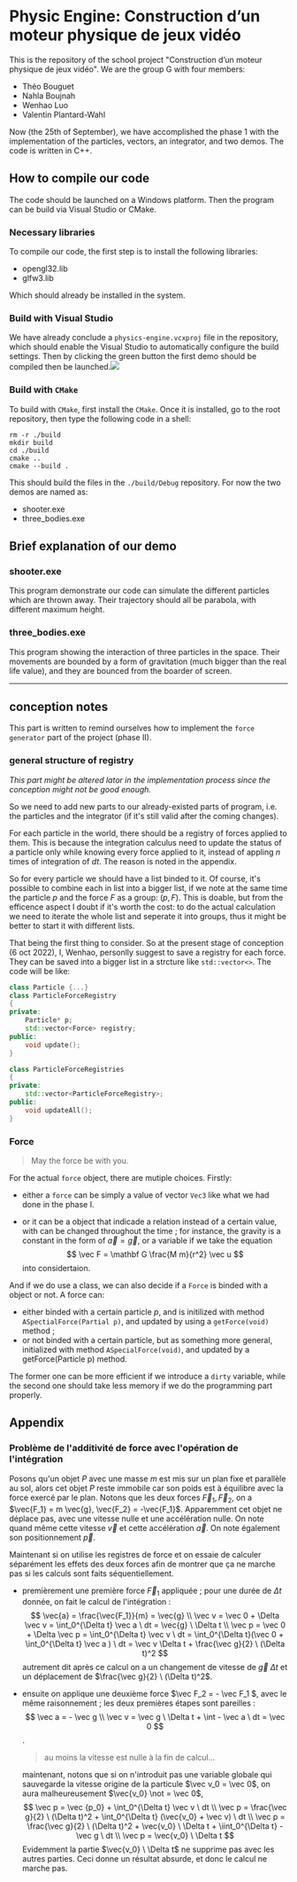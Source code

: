 # Physic Engine: Construction d’un moteur physique de jeux vidéo

This is the repository of the school project "Construction d’un moteur physique de jeux vidéo". We are the group G with four members:

- Théo Bouguet
- Nahla Boujnah
- Wenhao Luo
- Valentin Plantard-Wahl

Now (the 25th of September), we have accomplished the phase 1 with the implementation of the particles, vectors, an integrator, and two demos. The code is written in C++.

## How to compile our code
The code should be launched on a Windows platform. Then the program can be build via Visual Studio or CMake.

### Necessary libraries
To compile our code, the first step is to install the following libraries:

- opengl32.lib
- glfw3.lib

Which should already be installed in the system. 

### Build with Visual Studio
We have already conclude a ```physics-engine.vcxproj``` file in the repository, which should enable the Visual Studio to automatically configure the build settings. Then by clicking the green button the first demo should be compiled then be launched.![](C:\Users\nemol\source\repos\Alex2740\physics-engine\doc-figures\visual-ui.png)

### Build with ```CMake```

To build with `CMake`, first install the `CMake`. Once it is installed, go to the root repository, then type the following code in a shell:

```shell
rm -r ./build
mkdir build
cd ./build
cmake ..
cmake --build .
```

This should build the files in the `./build/Debug` repository. For now the two demos are named as:

- shooter.exe
- three_bodies.exe

## Brief explanation of our demo

### shooter.exe

This program demonstrate our code can simulate the different particles which are thrown away. Their trajectory should all be parabola, with different maximum height.

### three_bodies.exe

This program showing the interaction of three particles in the space. Their movements are bounded by a form of gravitation (much bigger than the real life value), and they are bounced from the boarder of screen.

----

## conception notes

This part is written to remind ourselves how to implement the `force generator` part of the project (phase II).

### general structure of registry

*This part might be altered lator in the implementation process since the conception might not be good enough.*

So we need to add new parts to our already-existed parts of program, i.e. the particles and the integrator (if it's still valid after the coming changes).

For each particle in the world, there should be a registry of forces applied to them. This is because the integration calculus need to update the status of a particle only while knowing every force applied to it, instead of appling $n$ times of integration of $dt$. The reason is noted in the appendix.

So for every particle we should have a list binded to it. Of course, it's possible to combine each in list into a bigger list, if we note at the same time the particle $p$ and the force $F$ as a group: $(p, F)$. This is doable, but from the efficence aspect I doubt if it's worth the cost: to do the actual calculation we need to iterate the whole list and seperate it into groups, thus it might be better to start it with different lists.

That being the first thing to consider. So at the present stage of conception (6 oct 2022), I, Wenhao, personlly suggest to save a registry for each force. They can be saved into a bigger list in a strcture like `std::vector<>`. The code will be like:

```c++
class Particle {...}
class ParticleForceRegistry
{
private:
    Particle* p;
    std::vector<Force> registry;
public:
    void update();
}

class ParticleForceRegistries
{
private:
    std::vector<ParticleForceRegistry>;
public:
    void updateAll();
}
```
### Force

> May the force be with you. 

For the actual `force` object, there are mutiple choices. Firstly:

- either a `force` can be simply a value of vector `Vec3` like what we had done in the phase I.

- or it can be a object that indicade a relation instead of a certain value, with can be changed throughout the time ; for instance, the gravity is a constant in the form of $\vec a = \vec g$, or a variable if we take the equation
  $$
  \vec F = \mathbf G \frac{M m}{r^2} \vec u
  $$
  into considertaion.

And if we do use a class, we can also decide if a `Force` is binded with a object or not. A force can:
- either binded with a certain particle $p$, and is initilized with method `ASpectialForce(Partial p)`, and updated by using a `getForce(void)` method ;
- or not binded with a certain particle, but as something more general, initialized with method `ASpecialForce(void)`, and updated by a getForce(Particle p) method.

The former one can be more efficient if we introduce a `dirty` variable, while the second one should take less memory if we do the programming part properly.
## Appendix

### Problème de l'additivité de force avec l'opération de l'intégration

Posons qu'un objet $P$ avec une masse $m$ est mis sur un plan fixe et parallèle au sol, alors cet objet $P$ reste immobile car son poids est à équilibre avec la force exercé par le plan. Notons que les deux forces $\vec F_1, \vec F_2$, on a $\vec{F_1} = m \vec{g}, \vec{F_2} = -\vec{F_1}$. Apparemment cet objet ne déplace pas, avec une vitesse nulle et une accélération nulle. On note quand même cette vitesse $\vec v$ et cette accélération $\vec a$. On note également son positionnement $\vec p$.

Maintenant si on utilise les registres de force et on essaie de calculer séparément les effets des deux forces afin de montrer que ça ne marche pas si les calculs sont faits séquentiellement. 

- premièrement une première force $\vec F_1$ appliquée ; pour une durée de $\Delta t$ donnée, on fait le calcul de l'intégration : 
  $$
  \vec{a} = \frac{\vec{F_1}}{m} = \vec{g} \\
  \vec v = \vec 0 + \Delta \vec v = \int_0^{\Delta t} \vec a \ dt = \vec{g} \ \Delta t \\
  \vec p = \vec 0 + \Delta \vec p = \int_0^{\Delta t} \vec v \ dt = \int_0^{\Delta t}(\vec 0 + \int_0^{\Delta t} \vec a ) \ dt = \vec v \Delta t + \frac{\vec g}{2} \ (\Delta t)^2
  $$
  autrement dit après ce calcul on a un changement de vitesse de $\vec g \ \Delta t$ et un déplacement de $\frac{\vec g}{2} \ (\Delta t)^2$.

- ensuite on applique une deuxième force $\vec F_2 = - \vec F_1 $, avec le même raisonnement ; les deux premières étapes sont pareilles :
  $$
  \vec a = - \vec g \\
  \vec v = \vec g \ \Delta t + \int - \vec a \ dt = \vec 0
  $$.

  > au moins la vitesse est nulle à la fin de calcul...

  maintenant, notons que si on n'introduit pas une variable globale qui sauvegarde la vitesse origine de la particule $\vec v_0 = \vec 0$, on aura malheureusement $\vec{v_0} \not = \vec 0$,
  $$
  \vec p = \vec {p_0} + \int_0^{\Delta t} \vec v \ dt
  \\
  \vec p = \frac{\vec g}{2} \ (\Delta t)^2 + \int_0^{\Delta t} (\vec{v_0} + \vec v) \ dt
  \\
  \vec p = \frac{\vec g}{2} \ (\Delta t)^2 + \vec{v_0} \ \Delta t + \iint_0^{\Delta t} - \vec g \ dt
  \\
  \vec p = \vec{v_0} \ \Delta t
  $$
  Evidemment la partie $\vec{v_0} \ \Delta t$ ne supprime pas avec les autres parties. Ceci donne un résultat absurde, et donc le calcul ne marche pas.

